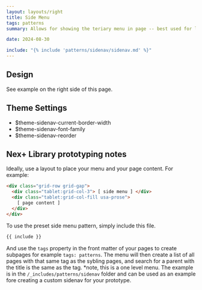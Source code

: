 ```yaml
---
layout: layouts/right
title: Side Menu
tags: patterns
summary: Allows for showing the teriary menu in page -- best used for large screens and up.

date: 2024-08-30

include: "{% include 'patterns/sidenav/sidenav.md' %}"
---
```

## Design
See example on the right side of this page.

## Theme Settings
- $theme-sidenav-current-border-width 
- $theme-sidenav-font-family
- $theme-sidenav-reorder

## Nex+ Library prototyping notes
Ideally, use a layout to place your menu and your page content. For example:

```html
<div class="grid-row grid-gap">
  <div class="tablet:grid-col-3"> [ side menu ] </div>
  <div class="tablet:grid-col-fill usa-prose">
    [ page content ]
  </div>
</div>
```

To use the preset side menu pattern, simply include this file. 
```markdown
{{ include }}
```
And use the `tags` property in the front matter of your pages to create subpages for example  `tags: patterns`. The menu will then create a list of all pages with that same tag as the sybling pages, and search for a parent with the title is the same as the tag. *note, this is a one level menu. The example is in the `/_includes/patterns/sidenav` folder and can be used as an example fore creating a custom sidenav for your prototype.
